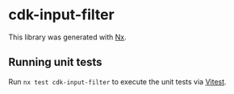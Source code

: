 # cdk-input-filter

This library was generated with [Nx](https://nx.dev).

## Running unit tests

Run `nx test cdk-input-filter` to execute the unit tests via [Vitest](https://vitest.dev/).
